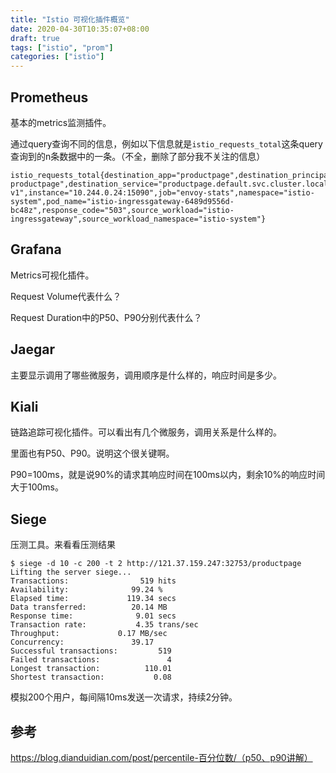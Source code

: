 ```yaml
---
title: "Istio 可视化插件概览"
date: 2020-04-30T10:35:07+08:00
draft: true
tags: ["istio", "prom"]
categories: ["istio"]
---
```


## Prometheus

基本的metrics监测插件。

通过query查询不同的信息，例如以下信息就是`istio_requests_total`这条query查询到的n条数据中的一条。（不全，删除了部分我不关注的信息）

```shell
istio_requests_total{destination_app="productpage",destination_principal="spiffe://cluster.local/ns/default/sa/bookinfo-productpage",destination_service="productpage.default.svc.cluster.local",destination_service_name="productpage",destination_service_namespace="default",destination_version="v1",destination_workload="productpage-v1",instance="10.244.0.24:15090",job="envoy-stats",namespace="istio-system",pod_name="istio-ingressgateway-6489d9556d-bc48z",response_code="503",source_workload="istio-ingressgateway",source_workload_namespace="istio-system"}
```

## Grafana

Metrics可视化插件。

Request Volume代表什么？

Request Duration中的P50、P90分别代表什么？

## Jaegar

主要显示调用了哪些微服务，调用顺序是什么样的，响应时间是多少。

## Kiali

链路追踪可视化插件。可以看出有几个微服务，调用关系是什么样的。

里面也有P50、P90。说明这个很关键啊。

P90=100ms，就是说90%的请求其响应时间在100ms以内，剩余10%的响应时间大于100ms。

## Siege

压测工具。来看看压测结果

```shell
$ siege -d 10 -c 200 -t 2 http://121.37.159.247:32753/productpage
Lifting the server siege...
Transactions:		         519 hits
Availability:		       99.24 %
Elapsed time:		      119.34 secs
Data transferred:	       20.14 MB
Response time:		        9.01 secs
Transaction rate:	        4.35 trans/sec
Throughput:		        0.17 MB/sec
Concurrency:		       39.17
Successful transactions:         519
Failed transactions:	           4
Longest transaction:	      110.01
Shortest transaction:	        0.08
```

模拟200个用户，每间隔10ms发送一次请求，持续2分钟。

## 参考

https://blog.dianduidian.com/post/percentile-百分位数/（p50、p90讲解）